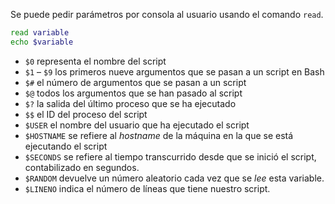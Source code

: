 Se puede pedir parámetros por consola al usuario usando el comando `read`.
~~~bash
read variable
echo $variable
~~~

-   `$0` representa el nombre del script
-   `$1` – `$9` los primeros nueve argumentos que se pasan a un script en Bash
-   `$#` el número de argumentos que se pasan a un script
-   `$@` todos los argumentos que se han pasado al script
-   `$?` la salida del último proceso que se ha ejecutado
-   `$$` el ID del proceso del script
-   `$USER` el nombre del usuario que ha ejecutado el script
-   `$HOSTNAME` se refiere al _hostname_ de la máquina en la que se está ejecutando el script
-   `$SECONDS` se refiere al tiempo transcurrido desde que se inició el script, contabilizado en segundos.
-   `$RANDOM` devuelve un número aleatorio cada vez que se _lee_ esta variable.
-   `$LINENO` indica el número de líneas que tiene nuestro script.

